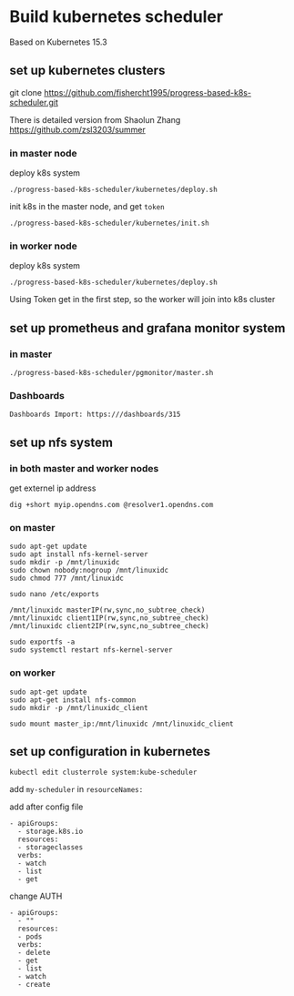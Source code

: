 # Build kubernetes scheduler

Based on Kubernetes 15.3

## set up kubernetes clusters

git clone https://github.com/fishercht1995/progress-based-k8s-scheduler.git


There is detailed version from Shaolun Zhang
https://github.com/zsl3203/summer


### in master node

deploy k8s system
```
./progress-based-k8s-scheduler/kubernetes/deploy.sh
```
init k8s in the master node, and get `token`
```
./progress-based-k8s-scheduler/kubernetes/init.sh
```

### in worker node
deploy k8s system
```
./progress-based-k8s-scheduler/kubernetes/deploy.sh
```
Using Token get in the first step, so the worker will join into k8s cluster

## set up prometheus and grafana monitor system

### in master
```
./progress-based-k8s-scheduler/pgmonitor/master.sh
```
### Dashboards
```
Dashboards Import: https:///dashboards/315
```

## set up nfs system

### in both master and worker nodes
get externel ip address
```
dig +short myip.opendns.com @resolver1.opendns.com
```

### on master
```
sudo apt-get update
sudo apt install nfs-kernel-server
sudo mkdir -p /mnt/linuxidc
sudo chown nobody:nogroup /mnt/linuxidc
sudo chmod 777 /mnt/linuxidc

sudo nano /etc/exports

/mnt/linuxidc masterIP(rw,sync,no_subtree_check)
/mnt/linuxidc client1IP(rw,sync,no_subtree_check)
/mnt/linuxidc client2IP(rw,sync,no_subtree_check)

sudo exportfs -a
sudo systemctl restart nfs-kernel-server
```

### on worker
```
sudo apt-get update
sudo apt-get install nfs-common
sudo mkdir -p /mnt/linuxidc_client

sudo mount master_ip:/mnt/linuxidc /mnt/linuxidc_client

```

## set up configuration in kubernetes

```
kubectl edit clusterrole system:kube-scheduler
```

add `my-scheduler` in `resourceNames:`


add after config file 
```
- apiGroups:
  - storage.k8s.io
  resources:
  - storageclasses
  verbs:
  - watch
  - list
  - get
```
change AUTH
```
- apiGroups:
  - ""
  resources:
  - pods
  verbs:
  - delete
  - get
  - list
  - watch
  - create
```

